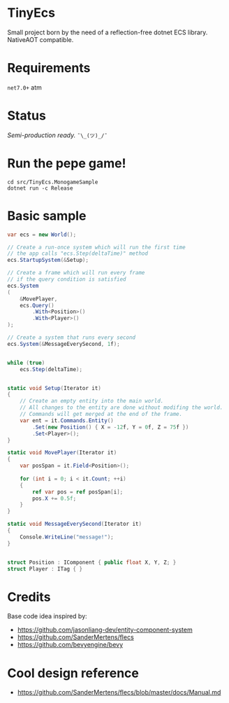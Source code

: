 # TinyEcs
Small project born by the need of a reflection-free dotnet ECS library.<br>
NativeAOT compatible.

# Requirements
`net7.0+` atm

# Status
<i>Semi-production ready.</i>  `¯\_(ツ)_/¯`

# Run the pepe game!
```
cd src/TinyEcs.MonogameSample
dotnet run -c Release
```

# Basic sample
```csharp
var ecs = new World();

// Create a run-once system which will run the first time
// the app calls "ecs.Step(deltaTime)" method
ecs.StartupSystem(&Setup);

// Create a frame which will run every frame 
// if the query condition is satisfied
ecs.System
(
	&MovePlayer, 
	ecs.Query()
		.With<Position>()
		.With<Player>()
);

// Create a system that runs every second
ecs.System(&MessageEverySecond, 1f);


while (true)
    ecs.Step(deltaTime);


static void Setup(Iterator it)
{
    // Create an empty entity into the main world.
    // All changes to the entity are done without modifing the world.
    // Commands will get merged at the end of the frame.
    var ent = it.Commands.Entity()
        .Set(new Position() { X = -12f, Y = 0f, Z = 75f })
        .Set<Player>();
}

static void MovePlayer(Iterator it)
{
    var posSpan = it.Field<Position>();
    
    for (int i = 0; i < it.Count; ++i)
    {
        ref var pos = ref posSpan[i];
        pos.X += 0.5f;     
    }
}

static void MessageEverySecond(Iterator it)
{
	Console.WriteLine("message!");
}


struct Position : IComponent { public float X, Y, Z; }
struct Player : ITag { }
```

# Credits
Base code idea inspired by:
- https://github.com/jasonliang-dev/entity-component-system
- https://github.com/SanderMertens/flecs
- https://github.com/bevyengine/bevy

# Cool design reference
- https://github.com/SanderMertens/flecs/blob/master/docs/Manual.md
